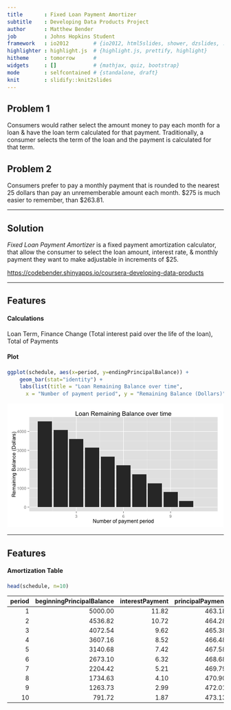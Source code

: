 ```yaml
---
title       : Fixed Loan Payment Amortizer
subtitle    : Developing Data Products Project
author      : Matthew Bender
job         : Johns Hopkins Student
framework   : io2012        # {io2012, html5slides, shower, dzslides, ...}
highlighter : highlight.js  # {highlight.js, prettify, highlight}
hitheme     : tomorrow      #
widgets     : []            # {mathjax, quiz, bootstrap}
mode        : selfcontained # {standalone, draft}
knit        : slidify::knit2slides
---
```


## Problem 1

Consumers would rather select the amount money to pay each month for a loan &
have the loan term calculated for that payment. Traditionally, a consumer
selects the term of the loan and the payment is calculated for that term.

## Problem 2

Consumers prefer to pay a monthly payment that is rounded to the nearest 25
dollars than pay an unrememberable amount each month. $275 is much easier to
remember, than $263.81.

---

## Solution

_Fixed Loan Payment Amortizer_ is a fixed payment amortization calculator, that
allow the consumer to select the loan amount, interest rate, & monthly payment
they want to make adjustable in increments of $25.

https://codebender.shinyapps.io/coursera-developing-data-products

---

## Features
#### Calculations
Loan Term, Finance Change (Total interest paid over the life of the loan), Total of Payments

#### Plot


```r
ggplot(schedule, aes(x=period, y=endingPrincipalBalance)) +
    geom_bar(stat="identity") +
    labs(list(title = "Loan Remaining Balance over time",
      x = "Number of payment period", y = "Remaining Balance (Dollars)"))
```

![plot of chunk unnamed-chunk-2](assets/fig/unnamed-chunk-2-1.png) 

---

## Features
#### Amortization Table


```r
head(schedule, n=10)
```



| period| beginningPrincipalBalance| interestPayment| principalPayment| totalPayment| endingPrincipalBalance|
|------:|-------------------------:|---------------:|----------------:|------------:|----------------------:|
|      1|                   5000.00|           11.82|           463.18|          475|                4536.82|
|      2|                   4536.82|           10.72|           464.28|          475|                4072.54|
|      3|                   4072.54|            9.62|           465.38|          475|                3607.16|
|      4|                   3607.16|            8.52|           466.48|          475|                3140.68|
|      5|                   3140.68|            7.42|           467.58|          475|                2673.10|
|      6|                   2673.10|            6.32|           468.68|          475|                2204.42|
|      7|                   2204.42|            5.21|           469.79|          475|                1734.63|
|      8|                   1734.63|            4.10|           470.90|          475|                1263.73|
|      9|                   1263.73|            2.99|           472.01|          475|                 791.72|
|     10|                    791.72|            1.87|           473.13|          475|                 318.59|

